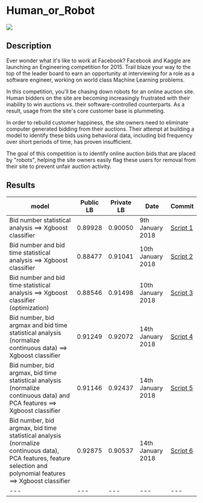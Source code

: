 # Human_or_Robot

![](https://niccollsanddimes.files.wordpress.com/2015/06/robot-woman-office.jpg)

## Description
Ever wonder what it's like to work at Facebook? Facebook and Kaggle are launching an Engineering competition for 2015. Trail blaze your way to the top of the leader board to earn an opportunity at interviewing for a role as a software engineer, working on world class Machine Learning problems. 

In this competition, you'll be chasing down robots for an online auction site. Human bidders on the site are becoming increasingly frustrated with their inability to win auctions vs. their software-controlled counterparts. As a result, usage from the site's core customer base is plummeting.

In order to rebuild customer happiness, the site owners need to eliminate computer generated bidding from their auctions. Their attempt at building a model to identify these bids using behavioral data, including bid frequency over short periods of time, has proven insufficient. 

The goal of this competition is to identify online auction bids that are placed by "robots", helping the site owners easily flag these users for removal from their site to prevent unfair auction activity. 

## Results

model | Public LB | Private LB | Date | Commit
--- | --- | --- | --- | ---
Bid number statistical analysis ==> Xgboost classifier | 0.89928 | 0.90050 | 9th January 2018 | [Script 1](https://github.com/satacroteam/Human_or_Robot/tree/6f91faf0eab2ad50fc54c1dd31cdce467f5ecdaa)
Bid number and bid time statistical analysis ==> Xgboost classifier | 0.88477 | 0.91041 | 10th January 2018 | [Script 2](https://github.com/satacroteam/Human_or_Robot/tree/e4a71983938b7500ef65a1d404219d7d0fd36375)
Bid number and bid time statistical analysis ==> Xgboost classifier (optimization) | 0.88546 | 0.91498 | 10th January 2018 | [Script 3](https://github.com/satacroteam/Human_or_Robot/tree/8f1ab154e3321f929225358a50a74f5e9b4c3940)
Bid number, bid argmax and bid time statistical analysis (normalize continuous data) ==> Xgboost classifier  | 0.91249 | 0.92072 | 14th January 2018 | [Script 4](https://github.com/satacroteam/Human_or_Robot/tree/618842a9a2721155bbc3290b35afb45a1b96fe7f)
Bid number, bid argmax, bid time statistical analysis (normalize continuous data) and PCA features ==> Xgboost classifier  | 0.91146 | 0.92437 | 14th January 2018 | [Script 5](https://github.com/satacroteam/Human_or_Robot/tree/0de21b1e3e57bff618f98e71d14ca7bfdb48bfc6)
Bid number, bid argmax, bid time statistical analysis (normalize continuous data), PCA features, feature selection and polynomial features ==> Xgboost classifier  | 0.92875 | 0.90537 | 14th January 2018 | [Script 6](https://github.com/satacroteam/Human_or_Robot/tree/09b6ceabcbb8647b8df56b316bfcc5bdde633472)
--- | --- | --- | --- | ---
